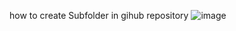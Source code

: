 how to create Subfolder in gihub repository
![image](https://github.com/user-attachments/assets/48169176-117c-4d6e-b309-e10895cc2b2d)
